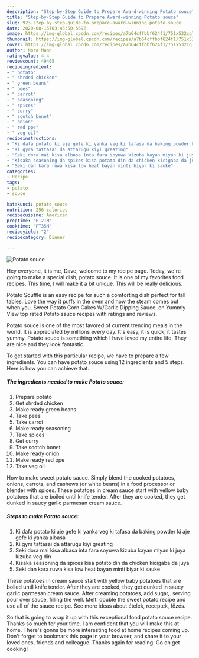 ```yaml
---
description: "Step-by-Step Guide to Prepare Award-winning Potato souce"
title: "Step-by-Step Guide to Prepare Award-winning Potato souce"
slug: 923-step-by-step-guide-to-prepare-award-winning-potato-souce
date: 2020-08-15T03:45:50.569Z
image: https://img-global.cpcdn.com/recipes/a7b64cffbbf624f1/751x532cq70/potato-souce-recipe-main-photo.jpg
thumbnail: https://img-global.cpcdn.com/recipes/a7b64cffbbf624f1/751x532cq70/potato-souce-recipe-main-photo.jpg
cover: https://img-global.cpcdn.com/recipes/a7b64cffbbf624f1/751x532cq70/potato-souce-recipe-main-photo.jpg
author: Nora Mann
ratingvalue: 4.4
reviewcount: 49405
recipeingredient:
- " potato"
- " shrded chicken"
- " green beans"
- " pees"
- " carrot"
- " seasoning"
- " spices"
- " curry"
- " scotch bonet"
- " onion"
- " red ppe"
- " veg oil"
recipeinstructions:
- "Ki dafa potato ki aje gefe ki yanka veg ki tafasa da baking powder ki aje gefe ki yanka albasa"
- "Ki gyra tattasai da attarugu kiyi greating"
- "Seki dora mai kisa albasa inta fara soyuwa kizuba kayan miyan ki juya kizuba veg din"
- "Kisaka seasoning da spices kisa potato din da chicken kicigaba da juya"
- "Seki dan kara ruwa kisa low heat bayan minti biyar ki sauke"
categories:
- Recipe
tags:
- potato
- souce

katakunci: potato souce 
nutrition: 256 calories
recipecuisine: American
preptime: "PT21M"
cooktime: "PT35M"
recipeyield: "2"
recipecategory: Dinner

---
```



![Potato souce](https://img-global.cpcdn.com/recipes/a7b64cffbbf624f1/751x532cq70/potato-souce-recipe-main-photo.jpg)

Hey everyone, it is me, Dave, welcome to my recipe page. Today, we're going to make a special dish, potato souce. It is one of my favorites food recipes. This time, I will make it a bit unique. This will be really delicious.

Potato Soufflé is an easy recipe for such a comforting dish perfect for fall tables. Love the way it puffs in the oven and how the steam comes out when you. Sweet Potato Corn Cakes W/Garlic Dipping Sauce..on Yummly View top rated Potato sauce recipes with ratings and reviews.

Potato souce is one of the most favored of current trending meals in the world. It is appreciated by millions every day. It's easy, it is quick, it tastes yummy. Potato souce is something which I have loved my entire life. They are nice and they look fantastic.


To get started with this particular recipe, we have to prepare a few ingredients. You can have potato souce using 12 ingredients and 5 steps. Here is how you can achieve that.

<!--inarticleads1-->

##### The ingredients needed to make Potato souce:

1. Prepare  potato
1. Get  shrded chicken
1. Make ready  green beans
1. Take  pees
1. Take  carrot
1. Make ready  seasoning
1. Take  spices
1. Get  curry
1. Take  scotch bonet
1. Make ready  onion
1. Make ready  red ppe
1. Take  veg oil


How to make sweet potato sauce. Simply blend the cooked potatoes, onions, carrots, and cashews (or white beans) in a food processor or blender with spices. These potatoes in cream sauce start with yellow baby potatoes that are boiled until knife tender. After they are cooked, they get dunked in saucy garlic parmesan cream sauce. 

<!--inarticleads2-->

##### Steps to make Potato souce:

1. Ki dafa potato ki aje gefe ki yanka veg ki tafasa da baking powder ki aje gefe ki yanka albasa
1. Ki gyra tattasai da attarugu kiyi greating
1. Seki dora mai kisa albasa inta fara soyuwa kizuba kayan miyan ki juya kizuba veg din
1. Kisaka seasoning da spices kisa potato din da chicken kicigaba da juya
1. Seki dan kara ruwa kisa low heat bayan minti biyar ki sauke


These potatoes in cream sauce start with yellow baby potatoes that are boiled until knife tender. After they are cooked, they get dunked in saucy garlic parmesan cream sauce. After creaming potatoes, add sugar,. serving pour over sauce, filling the well. Melt. double the sweet potato recipe and use all of the sauce recipe. See more ideas about ételek, receptek, főzés. 

So that is going to wrap it up with this exceptional food potato souce recipe. Thanks so much for your time. I am confident that you will make this at home. There's gonna be more interesting food at home recipes coming up. Don't forget to bookmark this page in your browser, and share it to your loved ones, friends and colleague. Thanks again for reading. Go on get cooking!
